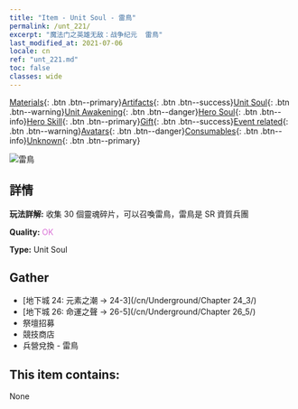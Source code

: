 ```yaml
---
title: "Item - Unit Soul - 雷鳥"
permalink: /unt_221/
excerpt: "魔法门之英雄无敌：战争纪元  雷鳥"
last_modified_at: 2021-07-06
locale: cn
ref: "unt_221.md"
toc: false
classes: wide
---
```

 [Materials](/ItemsCN/){: .btn .btn--primary}[Artifacts](/ItemsCN/Artifacts/){: .btn .btn--success}[Unit Soul](/ItemsCN/UnitSoul/){: .btn .btn--warning}[Unit Awakening](/ItemsCN/UnitAwakening/){: .btn .btn--danger}[Hero Soul](/ItemsCN/HeroSoul/){: .btn .btn--info}[Hero Skill](/ItemsCN/HeroSkill/){: .btn .btn--primary}[Gift](/ItemsCN/Gift/){: .btn .btn--success}[Event related](/ItemsCN/Events/){: .btn .btn--warning}[Avatars](/ItemsCN/Avatars/){: .btn .btn--danger}[Consumables](/ItemsCN/Consumables/){: .btn .btn--info}[Unknown](/ItemsCN/Unknown/){: .btn .btn--primary}

 ![雷鳥](/images/u/ti_leiniao.jpg)

## 詳情
 **玩法詳解:** 收集 30 個靈魂碎片，可以召喚雷鳥，雷鳥是 SR 資質兵團

 **Quality:** <span style="color: #DA70D6">OK</span>

 **Type:** Unit Soul

## Gather

*    [地下城 24: 元素之潮 -> 24-3](/cn/Underground/Chapter 24_3/) 
*    [地下城 26: 命運之聲 -> 26-5](/cn/Underground/Chapter 26_5/) 
*    祭壇招募 
*    競技商店 
*    兵營兌換 - 雷鳥 

## This item contains:

  None

